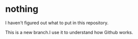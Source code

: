 # nothing
I haven't figured out what to put in this repository.


This is a new branch.I use it to understand how Github works.
